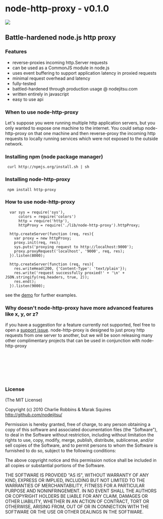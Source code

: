 # node-http-proxy - v0.1.0

<img src = "http://i.imgur.com/dSSUX.png"/>

## Battle-hardened node.js http proxy

### Features

- reverse-proxies incoming http.Server requests
- can be used as a CommonJS module in node.js
- uses event buffering to support application latency in proxied requests
- minimal request overhead and latency
- fully-tested
- battled-hardened through production usage @ nodejitsu.com
- written entirely in javascript
- easy to use api

### When to use node-http-proxy

Let's suppose you were running multiple http application servers, but you only wanted to expose one machine to the internet. You could setup node-http-proxy on that one machine and then reverse-proxy the incoming http requests to locally running services which were not exposed to the outside network. 


### Installing npm (node package manager)

     curl http://npmjs.org/install.sh | sh

### Installing node-http-proxy

     npm install http-proxy


### How to use node-http-proxy

      var sys = require('sys'),
          colors = require('colors')
          http = require('http'),
          httpProxy = require('./lib/node-http-proxy').httpProxy;

      http.createServer(function (req, res){
        var proxy = new httpProxy;
        proxy.init(req, res);
        sys.puts('proxying request to http://localhost:9000');
        proxy.proxyRequest('localhost', '9000', req, res);
      }).listen(8000);

      http.createServer(function (req, res){
        res.writeHead(200, {'Content-Type': 'text/plain'});
        res.write('request successfully proxied!' + '\n' + JSON.stringify(req.headers, true, 2));
        res.end();
      }).listen(9000);

see the [demo](http://github.com/nodejitsu/node-http-proxy/blob/master/demo.js) for further examples.
### Why doesn't node-http-proxy have more advanced features like x, y, or z?

if you have a suggestion for a feature currently not supported, feel free to open a [support issue](http://github.com/nodejitsu/node-http-proxy/issues). node-http-proxy is designed to just proxy http requests from one server to another, but we will be soon releasing many other complimentary projects that can be used in conjunction with node-http-proxy

<br/><br/><br/><br/><br/>
### License

(The MIT License)

Copyright (c) 2010 Charlie Robbins & Marak Squires http://github.com/nodejitsu/

Permission is hereby granted, free of charge, to any person obtaining
a copy of this software and associated documentation files (the
"Software"), to deal in the Software without restriction, including
without limitation the rights to use, copy, modify, merge, publish,
distribute, sublicense, and/or sell copies of the Software, and to
permit persons to whom the Software is furnished to do so, subject to
the following conditions:

The above copyright notice and this permission notice shall be
included in all copies or substantial portions of the Software.

THE SOFTWARE IS PROVIDED "AS IS", WITHOUT WARRANTY OF ANY KIND,
EXPRESS OR IMPLIED, INCLUDING BUT NOT LIMITED TO THE WARRANTIES OF
MERCHANTABILITY, FITNESS FOR A PARTICULAR PURPOSE AND
NONINFRINGEMENT. IN NO EVENT SHALL THE AUTHORS OR COPYRIGHT HOLDERS BE
LIABLE FOR ANY CLAIM, DAMAGES OR OTHER LIABILITY, WHETHER IN AN ACTION
OF CONTRACT, TORT OR OTHERWISE, ARISING FROM, OUT OF OR IN CONNECTION
WITH THE SOFTWARE OR THE USE OR OTHER DEALINGS IN THE SOFTWARE.
